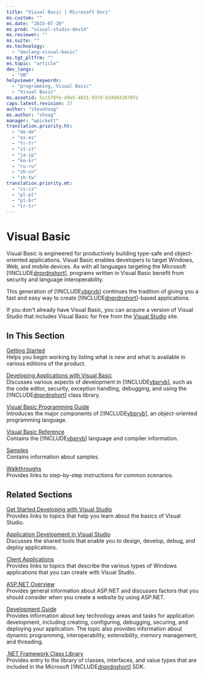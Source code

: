```yaml
---
title: "Visual Basic | Microsoft Docs"
ms.custom: ""
ms.date: "2015-07-20"
ms.prod: "visual-studio-dev14"
ms.reviewer: ""
ms.suite: ""
ms.technology: 
  - "devlang-visual-basic"
ms.tgt_pltfrm: ""
ms.topic: "article"
dev_langs: 
  - "VB"
helpviewer_keywords: 
  - "programming, Visual Basic"
  - "Visual Basic"
ms.assetid: 5cc578fe-d9e5-4015-937d-b34b83207072
caps.latest.revision: 37
author: "stevehoag"
ms.author: "shoag"
manager: "wpickett"
translation.priority.ht: 
  - "de-de"
  - "es-es"
  - "fr-fr"
  - "it-it"
  - "ja-jp"
  - "ko-kr"
  - "ru-ru"
  - "zh-cn"
  - "zh-tw"
translation.priority.mt: 
  - "cs-cz"
  - "pl-pl"
  - "pt-br"
  - "tr-tr"
---
```

# Visual Basic
Visual Basic is engineered for productively building type-safe and object-oriented applications. Visual Basic enables developers to target Windows, Web, and mobile devices. As with all languages targeting the Microsoft [!INCLUDE[dnprdnshort](../csharp/getting-started/includes/dnprdnshort_md.md)], programs written in Visual Basic benefit from security and language interoperability.  
  
 This generation of [!INCLUDE[vbprvb](../csharp/programming-guide/concepts/linq/includes/vbprvb_md.md)] continues the tradition of giving you a fast and easy way to create [!INCLUDE[dnprdnshort](../csharp/getting-started/includes/dnprdnshort_md.md)]-based applications.  
  
 If you don't already have Visual Basic, you can acquire a version of Visual Studio that includes Visual Basic for free from the [Visual Studio](https://www.visualstudio.com/products/free-developer-offers-vs) site.  
  
## In This Section  
 [Getting Started](../visual-basic/getting-started/index.md)  
 Helps you begin working by listing what is new and what is available in various editions of the product.  
  
 [Developing Applications with Visual Basic](../visual-basic/developing-apps/index.md)  
 Discusses various aspects of development in [!INCLUDE[vbprvb](../csharp/programming-guide/concepts/linq/includes/vbprvb_md.md)], such as the code editor, security, exception handling, debugging, and using the [!INCLUDE[dnprdnshort](../csharp/getting-started/includes/dnprdnshort_md.md)] class library.  
  
 [Visual Basic Programming Guide](../visual-basic/programming-guide/index.md)  
 Introduces the major components of [!INCLUDE[vbprvb](../csharp/programming-guide/concepts/linq/includes/vbprvb_md.md)], an object-oriented programming language.  
  
 [Visual Basic Reference](../visual-basic/reference/index.md)  
 Contains the [!INCLUDE[vbprvb](../csharp/programming-guide/concepts/linq/includes/vbprvb_md.md)] language and compiler information.  
  
 [Samples](../visual-basic/sample-applications.md)  
 Contains information about samples.  
  
 [Walkthroughs](../visual-basic/walkthroughs.md)  
 Provides links to step-by-step instructions for common scenarios.  
  
## Related Sections  
 [Get Started Developing with Visual Studio](/visualstudio/ide/get-started-developing-with-visual-studio)  
 Provides links to topics that help you learn about the basics of Visual Studio.  
  
 [Application Development in Visual Studio](http://msdn.microsoft.com/en-us/97490c1b-a247-41fb-8f2c-bc4c201eff68)  
 Discusses the shared tools that enable you to design, develop, debug, and deploy applications.  
  
 [Client Applications](../Topic/Developing%20Client%20Applications%20with%20the%20.NET%20Framework.md)  
 Provides links to topics that describe the various types of Windows applications that you can create with Visual Studio.  
  
 [ASP.NET Overview](https://msdn.microsoft.com/library/4w3ex9c2.aspx)  
 Provides general information about ASP.NET and discusses factors that you should consider when you create a website by using ASP.NET.  
  
 [Development Guide](https://msdn.microsoft.com/library/hh156542)  
 Provides information about key technology areas and tasks for application development, including creating, configuring, debugging, securing, and deploying your application. The topic also provides information about dynamic programming, interoperability, extensibility, memory management, and threading.  
  
 [.NET Framework Class Library](http://go.microsoft.com/fwlink/?LinkID=227195)  
 Provides entry to the library of classes, interfaces, and value types that are included in the Microsoft [!INCLUDE[dnprdnshort](../csharp/getting-started/includes/dnprdnshort_md.md)] SDK.